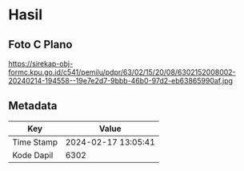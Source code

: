 # Hasil

## Foto C Plano

https://sirekap-obj-formc.kpu.go.id/c541/pemilu/pdpr/63/02/15/20/08/6302152008002-20240214-194558--19e7e2d7-9bbb-46b0-97d2-eb63865990af.jpg


## Metadata

| Key        | Value               |
| ---------- | ------------------- |
| Time Stamp | 2024-02-17 13:05:41 |
| Kode Dapil | 6302                |



